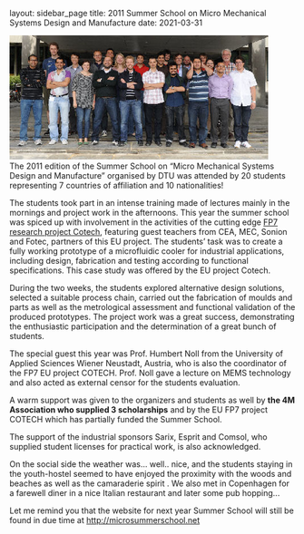 layout: sidebar_page
title: 2011 Summer School on Micro Mechanical Systems Design and Manufacture
date: 2021-03-31

![2011 attendees](/images/DSC_4771_B.jpg)   
The 2011 edition of the Summer School on “Micro Mechanical Systems Design and Manufacture” organised by DTU was attended by 20 students representing 7 countries of affiliation and 10 nationalities!
<!--break-->
The students took part in an intense training made of lectures mainly in the mornings and project work in the afternoons. This year the summer school was spiced up with involvement in the activities of the cutting edge [FP7 research project Cotech](http://www.fp7-cotech.eu/), featuring guest teachers from CEA, MEC, Sonion and Fotec, partners of this EU project. The students’ task was to create a fully working prototype of a microfluidic cooler for industrial applications, including design, fabrication and testing according to functional specifications. This case study was offered by the EU project Cotech.  
  
During the two weeks, the students explored alternative design solutions, selected a suitable process chain, carried out the fabrication of moulds and parts as well as the metrological assessment and functional validation of the produced prototypes. The project work was a great success, demonstrating the enthusiastic participation and the determination of a great bunch of students.

The special guest this year was Prof. Humbert Noll from the University of Applied Sciences Wiener Neustadt, Austria, who is also the coordinator of the FP7 EU project COTECH. Prof. Noll gave a lecture on MEMS technology and also acted as external censor for the students  evaluation.

A warm support was given to the organizers and students as well by **the 4M Association who supplied 3 scholarships** and by the EU FP7 project COTECH which has partially funded the Summer School.   
  
The support of the industrial sponsors Sarix, Esprit and Comsol, who supplied student licenses for practical work, is also acknowledged.

On the social side the weather was… well.. nice, and the students staying in the youth-hostel seemed to have enjoyed the proximity with the woods and beaches as well as the camaraderie spirit . We also met in Copenhagen for a farewell diner in a nice Italian restaurant and later some pub hopping... 

Let me remind you that the website for next year Summer School will still be found in due time at http://microsummerschool.net